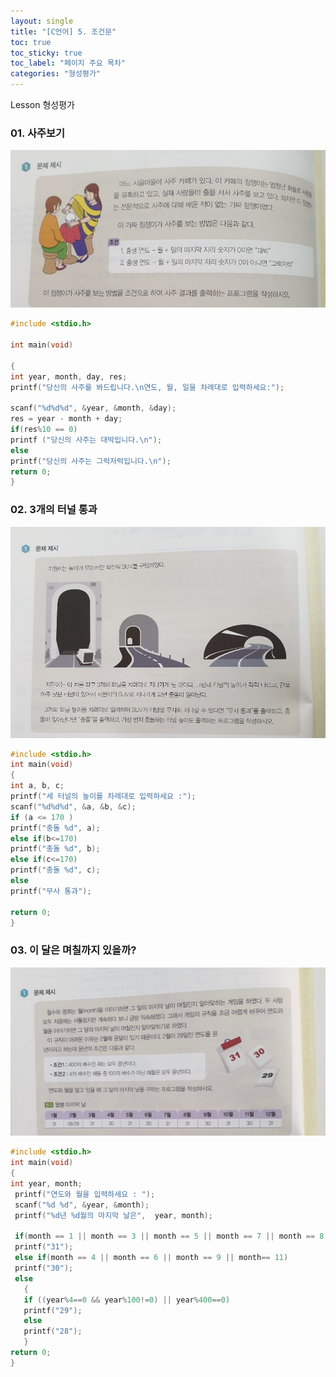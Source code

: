 ```yaml
---
layout: single
title: "[C언어] 5. 조건문"
toc: true
toc_sticky: true
toc_label: "페이지 주요 목차"
categories: "형성평가"
---
```

Lesson 형성평가


### 01. 사주보기
![saju](/assets/images/KakaoTalk_20210528_143246242.jpg)
~~~c
#include <stdio.h>
 
int main(void)
 
{
int year, month, day, res;
printf("당신의 사주를 봐드립니다.\n연도, 월, 일을 차례대로 입력하세요:");
 
scanf("%d%d%d", &year, &month, &day);
res = year - month + day;
if(res%10 == 0)
printf ("당신의 사주는 대박입니다.\n");
else
printf("당신의 사주는 그럭저럭입니다.\n");
return 0;
}
~~~

### 02. 3개의 터널 통과
![tunnel](/assets/images/KakaoTalk_20210528_143245592.jpg)
~~~c
#include <stdio.h>
int main(void)
{
int a, b, c;
printf("세 터널의 높이를 차례대로 입력하세요 :");
scanf("%d%d%d", &a, &b, &c);
if (a <= 170 )
printf("충돌 %d", a);
else if(b<=170)
printf("충돌 %d", b);
else if(c<=170)
printf("충돌 %d", c);
else
printf("무사 통과");
 
return 0;
}
~~~

### 03. 이 달은 며칠까지 있을까?
![calendar](/assets/images/KakaoTalk_20210528_143709894.jpg)
~~~c
#include <stdio.h>
int main(void)
{
int year, month;
 printf("연도와 월을 입력하세요 : ");
 scanf("%d %d", &year, &month);
 printf("%d년 %d월의 마지막 날은",  year, month);
 
 if(month == 1 || month == 3 || month == 5 || month == 7 || month == 8 || month == 10 || month == 12)
 printf("31");
 else if(month == 4 || month == 6 || month == 9 || month== 11)
 printf("30");
 else
   {
   if ((year%4==0 && year%100!=0) || year%400==0)
   printf("29");
   else
   printf("28");
   }
return 0;
}
~~~

